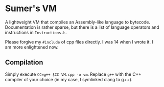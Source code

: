 # Sumer's VM
A lightweight VM that compiles an Assembly-like language to bytecode. Documentation is rather sparse, but there is a list of language operators and instructions in `Instructions.h`.

Please forgive my `#include` of cpp files directly. I was 14 when I wrote it. I am more enlightened now.

## Compilation
Simply execute `CC=g++ $CC VM.cpp -o vm`. Replace `g++` with the C++ compiler of your choice (in my case, I symlinked clang to g++).
